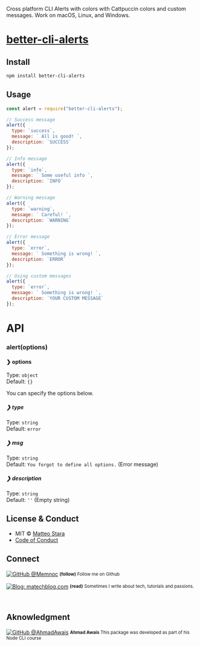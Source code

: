 Cross platform CLI Alerts with colors with Cattpuccin colors and custom messages.
Work on macOS, Linux, and Windows.

</h4>

# [better-cli-alerts](https://www.npmjs.com/package/better-cli-alerts)

## Install

```sh
npm install better-cli-alerts
```

## Usage

```js
const alert = require("better-cli-alerts");

// Success message
alert({
  type: `success`,
  message: ` All is good! `,
  description: `SUCCESS`
});

// Info message
alert({
  type: `info`,
  message: ` Some useful info `,
  description: `INFO`
});

// Warning message
alert({
  type: `warning`,
  message: ` Careful! `,
  description: `WARNING`
});

// Error message
alert({
  type: `error`,
  message: ` Something is wrong! `,
  description: `ERROR`
});

// Using custom messages
alert({
  type: `error`,
  message: ` Something is wrong! `,
  description: `YOUR CUSTOM MESSAGE`
});
```

# API

### alert(options)

#### ❯ options

Type: `object`<br>
Default: `{}`

You can specify the options below.

##### ❯ type

Type: `string`<br>
Default: `error`

##### ❯ msg

Type: `string`<br>
Default: `You forgot to define all options.` (Error message)

##### ❯ description

Type: `string`<br>
Default: `''` (Empty string)

## License & Conduct

- MIT © [Matteo Stara](https://matechblog.com)
- [Code of Conduct](code-of-conduct.md)

## Connect

<div align="left">
    <p><a href="https://github.com/Memnoc"><img alt="GitHub @Memnoc" align="center" src="https://img.shields.io/badge/GITHUB-gray.svg?colorB=6cc644&style=flat" /></a>&nbsp;<small><strong>(follow)</strong> Follow me on Github</small></p>
    <p><a href="https://matechblog.com/"><img alt="Blog: matechblog.com" align="center" src="https://img.shields.io/badge/MY%20BLOG-gray.svg?colorB=4D2AFF&style=flat" /></a>&nbsp;<small><strong>(read)</strong> Sometimes I write about tech, tutorials and passions. </small></p>
</div>

<br>

## Aknowledgment

<p><a href="https://github.com/ahmadawais"><img alt="GitHub @AhmadAwais" align="center" src="https://img.shields.io/badge/GITHUB-gray.svg?colorB=6cc644&style=flat" /></a>&nbsp;<small><strong>Ahmad Awais</strong> This package was developed as part of his Node CLI course</small></p>
